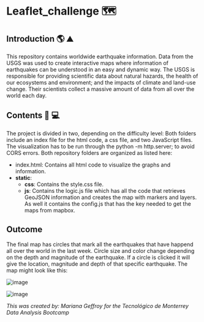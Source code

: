 # Leaflet_challenge 🗺️
## Introduction 🌎 ⛰️
This repository contains worldwide earthquake information. Data from the USGS was used to create interactive maps where information of earthquakes can be understood in an easy and dynamic way. 
The USGS is responsible for providing scientific data about natural hazards, the health of our ecosystems and environment; and the impacts of climate and land-use change. Their scientists collect a massive amount of data from all over the world each day.


## Contents 📁 💻
The project is divided in two, depending on the difficulty level: 
Both folders include an index file for the html code, a css file, and two JavaScript files.
The visualization has to be run through the python -m http.server; to avoid CORS errors.
Both repository folders are organized as listed here: 
  - index.html: Contains all html code to visualize the graphs and information. 
  - **static**: 
    - **css**: Contains the style.css file. 
    - **js**: Contains the logic.js file which has all the code that retrieves GeoJSON information and creates the map with markers and layers. As well it contains the config.js that has the key needed to get the maps from mapbox.     

## Outcome 
The final map has circles that mark all the earthquakes that have happend all over the world in the last week. Circle size and color change depending on the depth and magnitude of the earthquake. If a circle is clicked it will give the location, magnitude and depth of that specific earthquake. The map might look like this:

![image](https://user-images.githubusercontent.com/79372976/129116081-901e3844-5eb4-48ad-b0fe-d72f64d6a20e.png)


![image](https://user-images.githubusercontent.com/79372976/129115967-c68b3866-1292-4549-8c71-3a4f80958f53.png)




*This was created by: Mariana Geffroy*
*for the Tecnológico de Monterrey Data Analysis Bootcamp*
